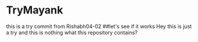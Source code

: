 # TryMayank
this is a try commit from Rishabh04-02
##let's see if it works
Hey this is just a try
and  this is nothing
what this repository contains?
